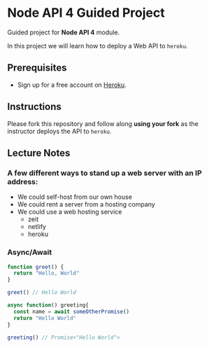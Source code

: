 # Node API 4 Guided Project

Guided project for **Node API 4** module.

In this project we will learn how to deploy a Web API to `heroku`.

## Prerequisites

- Sign up for a free account on [Heroku](https://www.heroku.com/).

## Instructions

Please fork this repository and follow along **using your fork** as the instructor deploys the API to `heroku`.


## Lecture Notes

### A few different ways to stand up a web server with an IP address: 
- We could self-host from our own house
- We could rent a server from a hosting company
- We could use a web hosting service
  - zeit
  - netlify
  - heroku

### Async/Await

```javascript
function greet() {
  return "Hello, World"
}

greet() // Hello World

async function() greeting{
  const name = await someOtherPromise()
  return "Hello World"
}

greeting() // Promise<"Hello World">